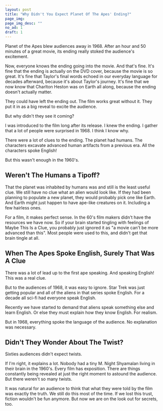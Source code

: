 ```yaml
---
layout: post
title: "Why Didn't You Expect Planet Of The Apes' Ending?"
page_img: 
page_img_desc: ""
no_ad: 1
draft: 1
---
```


Planet of the Apes blew audiences away in 1968. After an hour and 50 minutes of a great movie, its ending really stoked the audience's excitement.

Now, everyone knows the ending going into the movie. And that's fine. It's fine that the ending is actually on the DVD cover, because the movie is so great. It's fine that Taylor's final words echoed in our everyday language for decades afterward, because it's about Taylor's journey. It's fine that we now know that Charlton Heston was on Earth all along, because the ending doesn't actually matter.

They could have left the ending out. The film works great without it. They put it in as a big reveal to excite the audience.

But why didn't they see it coming?

I was introduced to the film long after its release. I knew the ending. I gather that a lot of people were surprised in 1968. I think I know why.

There were a lot of clues to the ending. The planet had humans. The characters excavate advanced human artifacts from a previous era. All the characters spoke English!

But this wasn't enough in the 1960's.

## Weren't The Humans a Tipoff?

That the planet was inhabited by humans was and still is the least useful clue. We still have no clue what an alien would look like. If they had been planning to populate a new planet, they would probably pick one like Earth. And Earth might just happen to have ape-like creatures on it. Including a few hairless ones.

For a film, it makes perfect sense. In the 60's film makers didn't have the resources we have now. So if your brain started tingling with feelings of Maybe This Is a Clue, you probably just ignored it as "a movie can't be more advanced than this". Most people were used to this, and didn't get that brain tingle at all.

## When The Apes Spoke English, Surely That Was A Clue

There was a lot of lead up to the first ape speaking. And speaking English! This was a real clue.

But to the audiences of 1968, it was easy to ignore. Star Trek was just getting popular and all of the aliens in that series spoke English. For a decade all sci-fi had everyone speak English.

Recently we have started to demand that aliens speak something else and learn English. Or else they must explain how they know English. For realism.

But in 1968, everything spoke the language of the audience. No explanation was necessary.

## Didn't They Wonder About The Twist?

Sixties audiences didn't expect twists.

If I'm right, it explains a lot. Nobody had a tiny M. Night Shyamalan living in their brain in the 1960's. Every film has exposition. There are things constantly being revealed at just the right moment to astound the audience. But there weren't so many twists.

It was natural for an audience to think that what they were told by the film was exactly the truth. We still do this most of the time. If we lost this trust, fiction wouldn't be fun anymore. But now we are on the look out for secrets, too.

